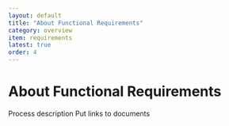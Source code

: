 ```yaml
---
layout: default
title: "About Functional Requirements"
category: overview
item: requirements
latest: true
order: 4
---
```


# About Functional Requirements

Process description
Put links to documents